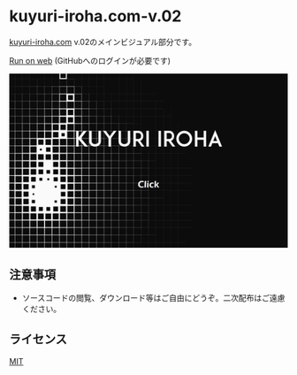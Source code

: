 # kuyuri-iroha.com-v.02
[kuyuri-iroha.com](http://kuyuri-iroha.com) v.02のメインビジュアル部分です。  

[Run on web](http://kuyuri-iroha.github.io/kuyuri-iroha.com-v.02/src) (GitHubへのログインが必要です) 

![メインビジュアル](screenshot/screenshot.png "メインビジュアル")  

## 注意事項

- ソースコードの閲覧、ダウンロード等はご自由にどうぞ。二次配布はご遠慮ください。

## ライセンス
[MIT](LICENSE)
